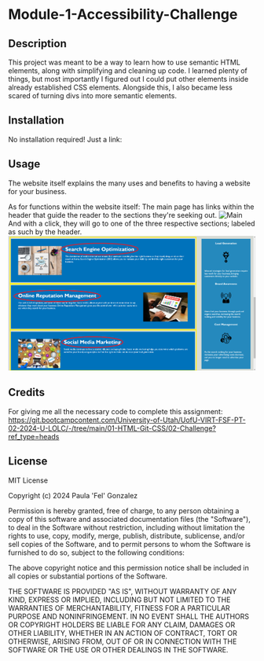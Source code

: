 # Module-1-Accessibility-Challenge

## Description

 This project was meant to be a way to learn how to use semantic HTML elements, along with simplifying and cleaning up code. I learned plenty of things, but most importantly I figured out I could put other elements inside already established CSS elements. Alongside this, I also became less scared of turning divs into more semantic elements.

## Installation

No installation required! Just a link:


## Usage

The website itself explains the many uses and benefits to having a website for your business. 

As for functions within the website itself:
The main page has links within the header that guide the reader to the sections they're seeking out.
![Main](assets/images/Horiseon%20Main.png)
And with a click, they will go to one of the three respective sections; labeled as such by the header.
![Sections](assets/images/Horiseon%20Sections.png)

## Credits

For giving me all the necessary code to complete this assignment:
https://git.bootcampcontent.com/University-of-Utah/UofU-VIRT-FSF-PT-02-2024-U-LOLC/-/tree/main/01-HTML-Git-CSS/02-Challenge?ref_type=heads  

## License

MIT License

Copyright (c) 2024 Paula 'Fel' Gonzalez

Permission is hereby granted, free of charge, to any person obtaining a copy
of this software and associated documentation files (the "Software"), to deal
in the Software without restriction, including without limitation the rights
to use, copy, modify, merge, publish, distribute, sublicense, and/or sell
copies of the Software, and to permit persons to whom the Software is
furnished to do so, subject to the following conditions:

The above copyright notice and this permission notice shall be included in all
copies or substantial portions of the Software.

THE SOFTWARE IS PROVIDED "AS IS", WITHOUT WARRANTY OF ANY KIND, EXPRESS OR
IMPLIED, INCLUDING BUT NOT LIMITED TO THE WARRANTIES OF MERCHANTABILITY,
FITNESS FOR A PARTICULAR PURPOSE AND NONINFRINGEMENT. IN NO EVENT SHALL THE
AUTHORS OR COPYRIGHT HOLDERS BE LIABLE FOR ANY CLAIM, DAMAGES OR OTHER
LIABILITY, WHETHER IN AN ACTION OF CONTRACT, TORT OR OTHERWISE, ARISING FROM,
OUT OF OR IN CONNECTION WITH THE SOFTWARE OR THE USE OR OTHER DEALINGS IN THE
SOFTWARE.
